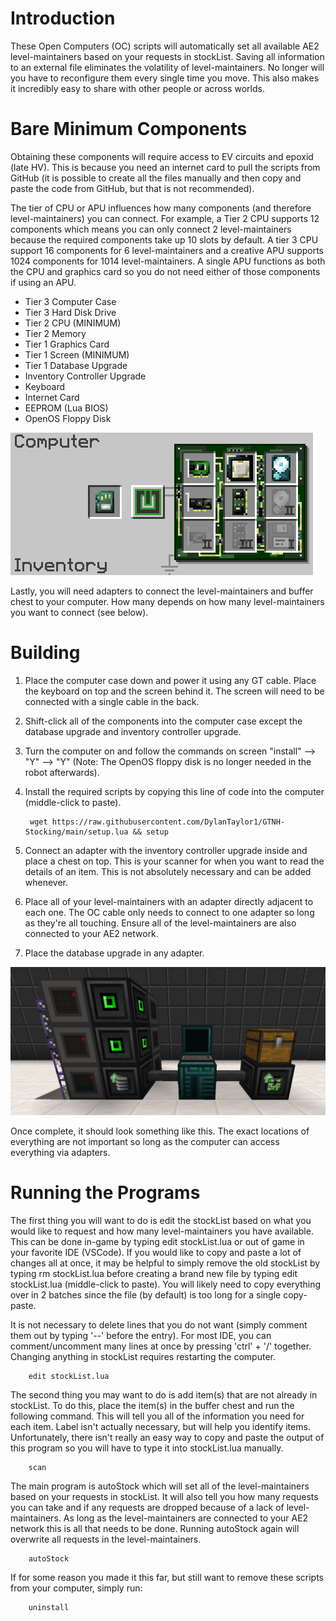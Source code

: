 # Introduction
These Open Computers (OC) scripts will automatically set all available AE2 level-maintainers based on your requests in stockList. Saving all information to an external file eliminates the volatility of level-maintainers. No longer will you have to reconfigure them every single time you move. This also makes it incredibly easy to share with other people or across worlds.

# Bare Minimum Components
Obtaining these components will require access to EV circuits and epoxid (late HV). This is because you need an internet card to pull the scripts from GitHub (it is possible to create all the files manually and then copy and paste the code from GitHub, but that is not recommended). 

The tier of CPU or APU influences how many components (and therefore level-maintainers) you can connect. For example, a Tier 2 CPU supports 12 components which means you can only connect 2 level-maintainers because the required components take up 10 slots by default. A tier 3 CPU support 16 components for 6 level-maintainers and a creative APU supports 1024 components for 1014 level-maintainers. A single APU functions as both the CPU and graphics card so you do not need either of those components if using an APU.

- Tier 3 Computer Case
- Tier 3 Hard Disk Drive
- Tier 2 CPU (MINIMUM)
- Tier 2 Memory
- Tier 1 Graphics Card
- Tier 1 Screen (MINIMUM)
- Tier 1 Database Upgrade
- Inventory Controller Upgrade
- Keyboard
- Internet Card
- EEPROM (Lua BIOS)
- OpenOS Floppy Disk

![Computer Components](media/Comp_Components.png?)

Lastly, you will need adapters to connect the level-maintainers and buffer chest to your computer. How many depends on how many level-maintainers you want to connect (see below).

# Building
1. Place the computer case down and power it using any GT cable. Place the keyboard on top and the screen behind it. The screen will need to be connected with a single cable in the back.
2. Shift-click all of the components into the computer case except the database upgrade and inventory controller upgrade.
3. Turn the computer on and follow the commands on screen "install" --> "Y" --> "Y" (Note: The OpenOS floppy disk is no longer needed in the robot afterwards).
4. Install the required scripts by copying this line of code into the computer (middle-click to paste).

        wget https://raw.githubusercontent.com/DylanTaylor1/GTNH-Stocking/main/setup.lua && setup

5. Connect an adapter with the inventory controller upgrade inside and place a chest on top. This is your scanner for when you want to read the details of an item. This is not absolutely necessary and can be added whenever.
6. Place all of your level-maintainers with an adapter directly adjacent to each one. The OC cable only needs to connect to one adapter so long as they're all touching. Ensure all of the level-maintainers are also connected to your AE2 network.
7. Place the database upgrade in any adapter.

![Setup](media/setup.png?)

Once complete, it should look something like this. The exact locations of everything are not important so long as the computer can access everything via adapters.

# Running the Programs
The first thing you will want to do is edit the stockList based on what you would like to request and how many level-maintainers you have available. This can be done in-game by typing edit stockList.lua or out of game in your favorite IDE (VSCode). If you would like to copy and paste a lot of changes all at once, it may be helpful to simply remove the old stockList by typing rm stockList.lua before creating a brand new file by typing edit stockList.lua (middle-click to paste). You will likely need to copy everything over in 2 batches since the file (by default) is too long for a single copy-paste.

It is not necessary to delete lines that you do not want (simply comment them out by typing '--' before the entry). For most IDE, you can comment/uncomment many lines at once by pressing 'ctrl' + '/' together. Changing anything in stockList requires restarting the computer.

        edit stockList.lua

The second thing you may want to do is add item(s) that are not already in stockList. To do this, place the item(s) in the buffer chest and run the following command. This will tell you all of the information you need for each item. Label isn't actually necessary, but will help you identify items. Unfortunately, there isn't really an easy way to copy and paste the output of this program so you will have to type it into stockList.lua manually.

        scan

The main program is autoStock which will set all of the level-maintainers based on your requests in stockList. It will also tell you how many requests you can take and if any requests are dropped because of a lack of level-maintainers. As long as the level-maintainers are connected to your AE2 network this is all that needs to be done. Running autoStock again will overwrite all requests in the level-maintainers.

        autoStock

If for some reason you made it this far, but still want to remove these scripts from your computer, simply run:

        uninstall
